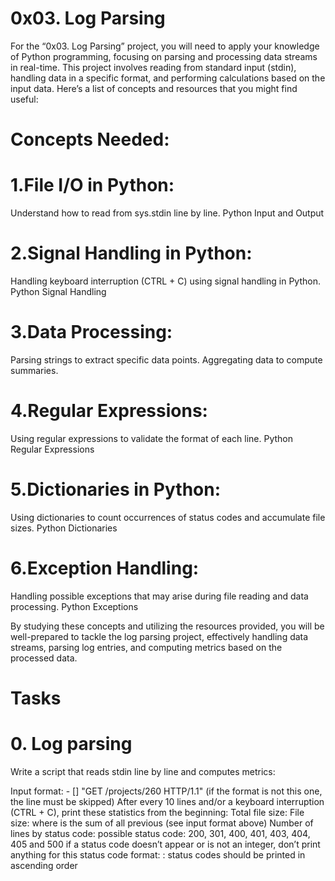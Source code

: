 # 0x03. Log Parsing

For the “0x03. Log Parsing” project, you will need to apply your knowledge of Python programming, focusing on parsing and processing data streams in real-time. This project involves reading from standard input (stdin), handling data in a specific format, and performing calculations based on the input data. Here’s a list of concepts and resources that you might find useful:

# Concepts Needed:
# 1.File I/O in Python:

Understand how to read from sys.stdin line by line.
Python Input and Output
# 2.Signal Handling in Python:

Handling keyboard interruption (CTRL + C) using signal handling in Python.
Python Signal Handling
# 3.Data Processing:

Parsing strings to extract specific data points.
Aggregating data to compute summaries.
# 4.Regular Expressions:

Using regular expressions to validate the format of each line.
Python Regular Expressions
# 5.Dictionaries in Python:

Using dictionaries to count occurrences of status codes and accumulate file sizes.
Python Dictionaries
# 6.Exception Handling:

Handling possible exceptions that may arise during file reading and data processing.
Python Exceptions

By studying these concepts and utilizing the resources provided, you will be well-prepared to tackle the log parsing project, effectively handling data streams, parsing log entries, and computing metrics based on the processed data.

# Tasks
# 0. Log parsing

Write a script that reads stdin line by line and computes metrics:

Input format: <IP Address> - [<date>] "GET /projects/260 HTTP/1.1" <status code> <file size> (if the format is not this one, the line must be skipped)
After every 10 lines and/or a keyboard interruption (CTRL + C), print these statistics from the beginning:
Total file size: File size: <total size>
where <total size> is the sum of all previous <file size> (see input format above)
Number of lines by status code:
possible status code: 200, 301, 400, 401, 403, 404, 405 and 500
if a status code doesn’t appear or is not an integer, don’t print anything for this status code
format: <status code>: <number>
status codes should be printed in ascending order
